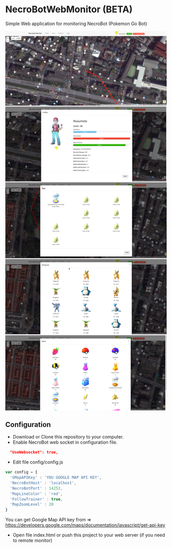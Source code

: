 # NecroBotWebMonitor (BETA)
Simple Web application for monitoring NecroBot (Pokemon Go Bot)

![NecroBotWebMonitor1](https://github.com/Kusumoto/NecroBotWebMonitor/raw/master/screenshot/screen1.png)
![NecroBotWebMonitor2](https://github.com/Kusumoto/NecroBotWebMonitor/raw/master/screenshot/screen2.png)
![NecroBotWebMonitor3](https://github.com/Kusumoto/NecroBotWebMonitor/raw/master/screenshot/screen3.png)
![NecroBotWebMonitor4](https://github.com/Kusumoto/NecroBotWebMonitor/raw/master/screenshot/screen4.png)
![NecroBotWebMonitor5](https://github.com/Kusumoto/NecroBotWebMonitor/raw/master/screenshot/screen5.png)

## Configuration
- Download or Clone this repository to your computer.
- Enable NecroBot web socket in configuration file.
```json
  "UseWebsocket": true,
```
- Edit file config/config.js

```js
var config = {
  'GMapAPIKey' : 'YOU GOOGLE MAP API KEY',
  'NecroBotHost' : 'localhost',
  'NecroBotPort' : 14252,
  'MapLineColor' : 'red',
  'FollowTrainer' : true,
  'MapZoomLevel' : 20
}
```
You can get Google Map API key from => https://developers.google.com/maps/documentation/javascript/get-api-key

- Open file index.html or push this project to your web server (if you need to remote monitor)

